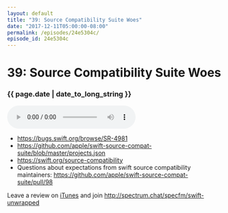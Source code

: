 ```yaml
---
layout: default
title: "39: Source Compatibility Suite Woes"
date: "2017-12-11T05:00:00-08:00"
permalink: /episodes/24e5304c/
episode_id: 24e5304c
---
```


# 39: Source Compatibility Suite Woes

### {{ page.date | date_to_long_string }}

<audio controls><source src="/audio/24e5304c.mp3" type="audio/mpeg"></audio>
<br/>
- https://bugs.swift.org/browse/SR-4981
- https://github.com/apple/swift-source-compat-suite/blob/master/projects.json
- https://swift.org/source-compatibility
- Questions about expectations from swift source compatibility maintainers: https://github.com/apple/swift-source-compat-suite/pull/98

Leave a review on [iTunes](https://itunes.apple.com/us/podcast/swift-unwrapped/id1209817203?mt=2) and join http://spectrum.chat/specfm/swift-unwrapped
